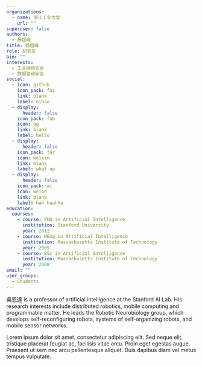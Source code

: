 ```yaml
---
organizations:
  - name: 浙江工业大学
    url: ""
superuser: false
authors:
  - 杨超峰
title: 杨超峰
role: 研究生
bio: ""
interests:
  - 工业网络安全
  - 数据驱动安全
social:
  - icon: github
    icon_pack: fas
    link: blank
    label: nihao
  - display:
      header: false
    icon_pack: fab
    icon: qq
    link: blank
    label: hello
  - display:
      header: false
    icon_pack: far
    icon: weixin
    link: blank
    label: what up
  - display:
      header: false
    icon_pack: ai
    icon: weibo
    link: blank
    label: hah haahha
education:
  courses:
    - course: PhD in Artificial Intelligence
      institution: Stanford University
      year: 2012
    - course: MEng in Artificial Intelligence
      institution: Massachusetts Institute of Technology
      year: 2009
    - course: BSc in Artificial Intelligence
      institution: Massachusetts Institute of Technology
      year: 2008
email: ""
user_groups:
  - Students
---
```


吳恩達 is a professor of artificial intelligence at the Stanford AI Lab. His research interests include distributed robotics, mobile computing and programmable matter. He leads the Robotic Neurobiology group, which develops self-reconfiguring robots, systems of self-organizing robots, and mobile sensor networks.

Lorem ipsum dolor sit amet, consectetur adipiscing elit. Sed neque elit, tristique placerat feugiat ac, facilisis vitae arcu. Proin eget egestas augue. Praesent ut sem nec arcu pellentesque aliquet. Duis dapibus diam vel metus tempus vulputate.
